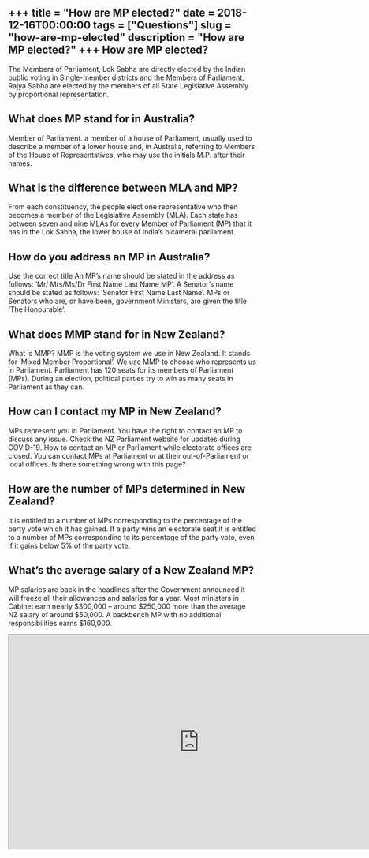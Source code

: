 +++
title = "How are MP elected?"
date = 2018-12-16T00:00:00
tags = ["Questions"]
slug = "how-are-mp-elected"
description = "How are MP elected?"
+++
How are MP elected?
-------------------

The Members of Parliament, Lok Sabha are directly elected by the Indian public voting in Single-member districts and the Members of Parliament, Rajya Sabha are elected by the members of all State Legislative Assembly by proportional representation.

What does MP stand for in Australia?
------------------------------------

Member of Parliament. a member of a house of Parliament, usually used to describe a member of a lower house and, in Australia, referring to Members of the House of Representatives, who may use the initials M.P. after their names.

What is the difference between MLA and MP?
------------------------------------------

From each constituency, the people elect one representative who then becomes a member of the Legislative Assembly (MLA). Each state has between seven and nine MLAs for every Member of Parliament (MP) that it has in the Lok Sabha, the lower house of India’s bicameral parliament.

How do you address an MP in Australia?
--------------------------------------

Use the correct title An MP’s name should be stated in the address as follows: ‘Mr/ Mrs/Ms/Dr First Name Last Name MP’. A Senator’s name should be stated as follows: ‘Senator First Name Last Name’. MPs or Senators who are, or have been, government Ministers, are given the title ‘The Honourable’.

What does MMP stand for in New Zealand?
---------------------------------------

What is MMP? MMP is the voting system we use in New Zealand. It stands for ‘Mixed Member Proportional’. We use MMP to choose who represents us in Parliament. Parliament has 120 seats for its members of Parliament (MPs). During an election, political parties try to win as many seats in Parliament as they can.

How can I contact my MP in New Zealand?
---------------------------------------

MPs represent you in Parliament. You have the right to contact an MP to discuss any issue. Check the NZ Parliament website for updates during COVID-19. How to contact an MP or Parliament while electorate offices are closed. You can contact MPs at Parliament or at their out-of-Parliament or local offices. Is there something wrong with this page?

How are the number of MPs determined in New Zealand?
----------------------------------------------------

It is entitled to a number of MPs corresponding to the percentage of the party vote which it has gained. If a party wins an electorate seat it is entitled to a number of MPs corresponding to its percentage of the party vote, even if it gains below 5% of the party vote.

What’s the average salary of a New Zealand MP?
----------------------------------------------

MP salaries are back in the headlines after the Government announced it will freeze all their allowances and salaries for a year. Most ministers in Cabinet earn nearly $300,000 – around $250,000 more than the average NZ salary of around $50,000. A backbench MP with no additional responsibilities earns $160,000.

<iframe allow="accelerometer; autoplay; clipboard-write; encrypted-media; gyroscope; picture-in-picture" allowfullscreen="" class="__youtube_prefs__  epyt-is-override  no-lazyload" data-no-lazy="1" data-origheight="433" data-origwidth="770" data-skipgform_ajax_framebjll="" height="433" id="_ytid_53164" loading="lazy" src="https://www.youtube.com/embed/4ucMWgrPigA?enablejsapi=1&autoplay=0&cc_load_policy=0&cc_lang_pref=&iv_load_policy=1&loop=0&modestbranding=0&rel=1&fs=1&playsinline=0&autohide=2&theme=dark&color=red&controls=1&" title="YouTube player" width="770"></iframe>